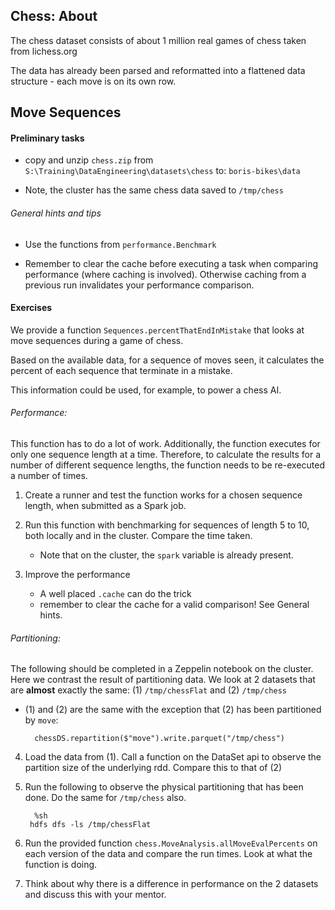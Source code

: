 Chess: About
------

The chess dataset consists of about 1 million real games of chess taken
from lichess.org

The data has already been parsed and reformatted into a flattened data
structure - each move is on its own row.

Move Sequences
--------------

#### Preliminary tasks
- copy and unzip `chess.zip` from
`S:\Training\DataEngineering\datasets\chess` to: `boris-bikes\data`

- Note, the cluster has the same chess data saved to `/tmp/chess`

###### General hints and tips

- Use the functions from `performance.Benchmark`

- Remember to clear the cache before executing a task
    when comparing performance (where caching is involved).
    Otherwise caching from a previous run
    invalidates your performance comparison.

#### Exercises

We provide a function `Sequences.percentThatEndInMistake` that looks at
move sequences during a game of chess.

Based on the available data, for a sequence of moves seen,
it calculates the percent of each sequence that terminate in a mistake.

This information could be used, for example, to power a chess AI.


###### Performance:

This function has to do a lot of work.
Additionally, the function executes for only one sequence length at a time.
Therefore, to calculate the results for a number of different
sequence lengths, the function needs to be re-executed a number of times.

1. Create a runner and test the function works for a chosen sequence length,
    when submitted as a Spark job.

2. Run this function with benchmarking for sequences of length 5 to 10,
    both locally and in the cluster. Compare the time taken.
    - Note that on the cluster, the `spark` variable is already present.

3. Improve the performance
    - A well placed `.cache` can do the trick
    - remember to clear the cache for a valid comparison! See General hints.

###### Partitioning:

The following should be completed in a Zeppelin notebook on the cluster.
Here we contrast the result of partitioning data. We look at 2 datasets that
are **almost** exactly the same: (1) `/tmp/chessFlat` and (2) `/tmp/chess`
- (1) and (2) are the same with the exception that (2) has been partitioned by `move`:

        chessDS.repartition($"move").write.parquet("/tmp/chess")

4. Load the data from (1). Call a function on the DataSet
    api to observe the partition size of the underlying rdd.
    Compare this to that of (2)

5. Run the following to observe the physical partitioning that has been
    done. Do the same for `/tmp/chess` also.

         %sh
        hdfs dfs -ls /tmp/chessFlat

6. Run the provided function `chess.MoveAnalysis.allMoveEvalPercents`
    on each version of the data and compare the run times. Look at what
    the function is doing.

7. Think about why there is a difference in performance on the 2 datasets
    and discuss this with your mentor.